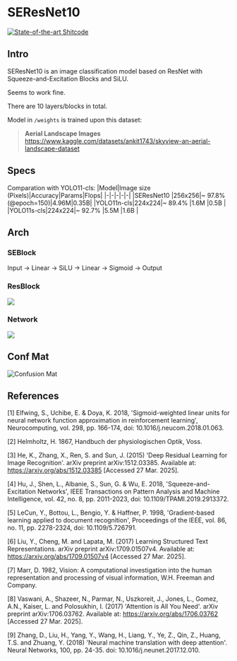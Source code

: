 # SEResNet10

[![State-of-the-art Shitcode](https://img.shields.io/static/v1?label=State-of-the-art&message=Shitcode&color=7B5804)](https://github.com/trekhleb/state-of-the-art-shitcode)
## Intro
SEResNet10 is an image classification model based on ResNet with Squeeze-and-Excitation Blocks and SiLU.

Seems to work fine.

There are 10 layers/blocks in total.

Model in `/weights` is trained upon this dataset:

> **Aerial Landscape Images**
> https://www.kaggle.com/datasets/ankit1743/skyview-an-aerial-landscape-dataset

## Specs
Comparation with YOLO11-cls:
|Model|Image size<br>(Pixels)|Accuracy|Params|Flops|
|-|-|-|-|-|
|SEResNet10 |256x256|~ 97.8%<br>(@epoch=150)|4.96M|0.35B|
|YOLO11n-cls|224x224|~ 89.4%                |1.6M |0.5B |
|YOLO11s-cls|224x224|~ 92.7%                |5.5M |1.6B |

## Arch
### SEBlock
Input → Linear → SiLU → Linear → Sigmoid → Output
### ResBlock
![](images/ResBlockArch.png)

### Network
![](images/NetworkArch.png)

## Conf Mat

![Confusion Mat](images/confusion_matrix.png)

## References

[1]	Elfwing, S., Uchibe, E. & Doya, K. 2018, 'Sigmoid-weighted linear units for neural network function approximation in reinforcement learning', Neurocomputing, vol. 298, pp. 166-174, doi: 10.1016/j.neucom.2018.01.063.

[2]	Helmholtz, H. 1867, Handbuch der physiologischen Optik, Voss.

[3]	He, K., Zhang, X., Ren, S. and Sun, J. (2015) 'Deep Residual Learning for Image Recognition'. arXiv preprint arXiv:1512.03385. Available at: https://arxiv.org/abs/1512.03385 [Accessed 27 Mar. 2025]. 

[4]	Hu, J., Shen, L., Albanie, S., Sun, G. & Wu, E. 2018, 'Squeeze-and-Excitation Networks', IEEE Transactions on Pattern Analysis and Machine Intelligence, vol. 42, no. 8, pp. 2011-2023, doi: 10.1109/TPAMI.2019.2913372.

[5]	LeCun, Y., Bottou, L., Bengio, Y. & Haffner, P. 1998, 'Gradient-based learning applied to document recognition', Proceedings of the IEEE, vol. 86, no. 11, pp. 2278-2324, doi: 10.1109/5.726791.

[6]	Liu, Y., Cheng, M. and Lapata, M. (2017) Learning Structured Text Representations. arXiv preprint arXiv:1709.01507v4. Available at: https://arxiv.org/abs/1709.01507v4 [Accessed 27 Mar. 2025].

[7]	Marr, D. 1982, Vision: A computational investigation into the human representation and processing of visual information, W.H. Freeman and Company.

[8]	Vaswani, A., Shazeer, N., Parmar, N., Uszkoreit, J., Jones, L., Gomez, A.N., Kaiser, L. and Polosukhin, I. (2017) 'Attention is All You Need'. arXiv preprint arXiv:1706.03762. Available at: https://arxiv.org/abs/1706.03762 [Accessed 27 Mar. 2025].

[9]	Zhang, D., Liu, H., Yang, Y., Wang, H., Liang, Y., Ye, Z., Qin, Z., Huang, T.S. and Zhuang, Y. (2018) 'Neural machine translation with deep attention'. Neural Networks, 100, pp. 24-35. doi: 10.1016/j.neunet.2017.12.010.
